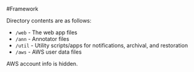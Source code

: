 #Framework

Directory contents are as follows:
* `/web` - The web app files
* `/ann` - Annotator files
* `/util` - Utility scripts/apps for notifications, archival, and restoration
* `/aws` - AWS user data files

AWS account info is hidden.
